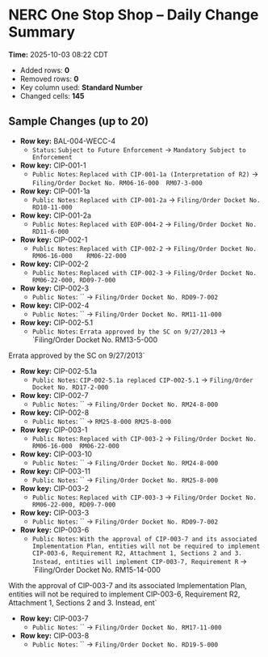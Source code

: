 # NERC One Stop Shop – Daily Change Summary
**Time:** 2025-10-03 08:22 CDT

- Added rows: **0**
- Removed rows: **0**
- Key column used: **Standard Number**
- Changed cells: **145**

## Sample Changes (up to 20)
- **Row key:** BAL-004-WECC-4
    - `Status`: `Subject to Future Enforcement` → `Mandatory Subject to Enforcement`
- **Row key:** CIP-001-1
    - `Public Notes`: `Replaced with CIP-001-1a (Interpretation of R2)` → `Filing/Order Docket No. RM06-16-000  RM07-3-000`
- **Row key:** CIP-001-1a
    - `Public Notes`: `Replaced with CIP-001-2a` → `Filing/Order Docket No. RD10-11-000`
- **Row key:** CIP-001-2a
    - `Public Notes`: `Replaced with EOP-004-2` → `Filing/Order Docket No. RD11-6-000`
- **Row key:** CIP-002-1
    - `Public Notes`: `Replaced with CIP-002-2` → `Filing/Order Docket No. RM06-16-000    RM06-22-000`
- **Row key:** CIP-002-2
    - `Public Notes`: `Replaced with CIP-002-3` → `Filing/Order Docket No. RM06-22-000, RD09-7-000`
- **Row key:** CIP-002-3
    - `Public Notes`: `` → `Filing/Order Docket No. RD09-7-002`
- **Row key:** CIP-002-4
    - `Public Notes`: `` → `Filing/Order Docket No. RM11-11-000`
- **Row key:** CIP-002-5.1
    - `Public Notes`: `Errata approved by the SC on 9/27/2013` → `Filing/Order Docket No. RM13-5-000


Errata approved by the SC on 9/27/2013`
- **Row key:** CIP-002-5.1a
    - `Public Notes`: `CIP-002-5.1a replaced CIP-002-5.1` → `Filing/Order Docket No. RD17-2-000`
- **Row key:** CIP-002-7
    - `Public Notes`: `` → `Filing/Order Docket No. RM24-8-000`
- **Row key:** CIP-002-8
    - `Public Notes`: `` → `RM25-8-000 RM25-8-000`
- **Row key:** CIP-003-1
    - `Public Notes`: `Replaced with CIP-003-2` → `Filing/Order Docket No. RM06-16-000  RM06-22-000`
- **Row key:** CIP-003-10
    - `Public Notes`: `` → `Filing/Order Docket No. RM24-8-000`
- **Row key:** CIP-003-11
    - `Public Notes`: `` → `Filing/Order Docket No. RM25-8-000`
- **Row key:** CIP-003-2
    - `Public Notes`: `Replaced with CIP-003-3` → `Filing/Order Docket No. RM06-22-000, RD09-7-000`
- **Row key:** CIP-003-3
    - `Public Notes`: `` → `Filing/Order Docket No. RD09-7-002`
- **Row key:** CIP-003-6
    - `Public Notes`: `With the approval of CIP-003-7 and its associated Implementation Plan, entities will not be required to implement CIP-003-6, Requirement R2, Attachment 1, Sections 2 and 3. Instead, entities will implement CIP-003-7, Requirement R` → `Filing/Order Docket No. RM15-14-000




With the approval of CIP-003-7 and its associated Implementation Plan, entities will not be required to implement CIP-003-6, Requirement R2, Attachment 1, Sections 2 and 3. Instead, ent`
- **Row key:** CIP-003-7
    - `Public Notes`: `` → `Filing/Order Docket No. RM17-11-000`
- **Row key:** CIP-003-8
    - `Public Notes`: `` → `Filing/Order Docket No. RD19-5-000`